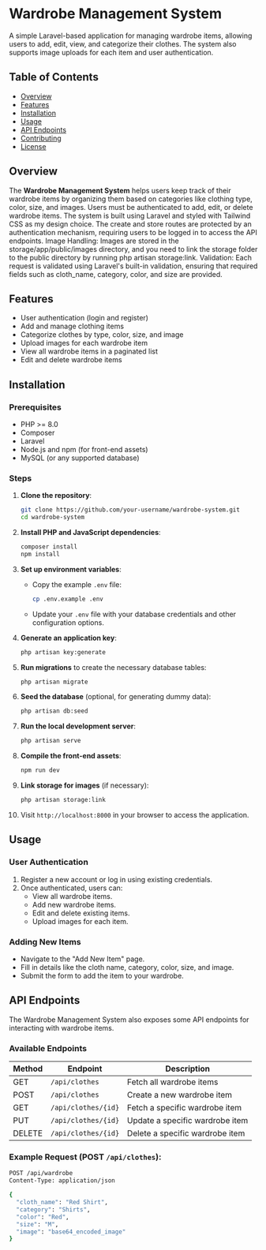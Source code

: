 # Wardrobe Management System

A simple Laravel-based application for managing wardrobe items, allowing users to add, edit, view, and categorize their clothes. The system also supports image uploads for each item and user authentication.

## Table of Contents

- [Overview](#overview)
- [Features](#features)
- [Installation](#installation)
- [Usage](#usage)
- [API Endpoints](#api-endpoints)
- [Contributing](#contributing)
- [License](#license)

## Overview

The **Wardrobe Management System** helps users keep track of their wardrobe items by organizing them based on categories like clothing type, color, size, and images. Users must be authenticated to add, edit, or delete wardrobe items. The system is built using Laravel and styled with Tailwind CSS as my design choice. 
The create and store routes are protected by an authentication mechanism, requiring users to be logged in to access the API endpoints.
Image Handling: Images are stored in the storage/app/public/images directory, and you need to link the storage folder to the public directory by running php artisan storage:link.
Validation: Each request is validated using Laravel's built-in validation, ensuring that required fields such as cloth_name, category, color, and size are provided.

## Features

- User authentication (login and register)
- Add and manage clothing items
- Categorize clothes by type, color, size, and image
- Upload images for each wardrobe item
- View all wardrobe items in a paginated list
- Edit and delete wardrobe items

## Installation

### Prerequisites

- PHP >= 8.0
- Composer
- Laravel
- Node.js and npm (for front-end assets)
- MySQL (or any supported database)

### Steps

1. **Clone the repository**:

    ```bash
    git clone https://github.com/your-username/wardrobe-system.git
    cd wardrobe-system
    ```

2. **Install PHP and JavaScript dependencies**:

    ```bash
    composer install
    npm install
    ```

3. **Set up environment variables**:

    - Copy the example `.env` file:

        ```bash
        cp .env.example .env
        ```

    - Update your `.env` file with your database credentials and other configuration options.

4. **Generate an application key**:

    ```bash
    php artisan key:generate
    ```

5. **Run migrations** to create the necessary database tables:

    ```bash
    php artisan migrate
    ```

6. **Seed the database** (optional, for generating dummy data):

    ```bash
    php artisan db:seed
    ```

7. **Run the local development server**:

    ```bash
    php artisan serve
    ```

8. **Compile the front-end assets**:

    ```bash
    npm run dev
    ```

9. **Link storage for images** (if necessary):

    ```bash
    php artisan storage:link
    ```

10. Visit `http://localhost:8000` in your browser to access the application.

## Usage

### User Authentication

1. Register a new account or log in using existing credentials.
2. Once authenticated, users can:
    - View all wardrobe items.
    - Add new wardrobe items.
    - Edit and delete existing items.
    - Upload images for each item.

### Adding New Items

- Navigate to the "Add New Item" page.
- Fill in details like the cloth name, category, color, size, and image.
- Submit the form to add the item to your wardrobe.

## API Endpoints

The Wardrobe Management System also exposes some API endpoints for interacting with wardrobe items.

### Available Endpoints

| Method | Endpoint            | Description                           |
|--------|---------------------|---------------------------------------|
| GET    | `/api/clothes`      | Fetch all wardrobe items              |
| POST   | `/api/clothes`      | Create a new wardrobe item            |
| GET    | `/api/clothes/{id}` | Fetch a specific wardrobe item        |
| PUT    | `/api/clothes/{id}` | Update a specific wardrobe item       |
| DELETE | `/api/clothes/{id}` | Delete a specific wardrobe item       |

### Example Request (POST `/api/clothes`):

```bash
POST /api/wardrobe
Content-Type: application/json

{
  "cloth_name": "Red Shirt",
  "category": "Shirts",
  "color": "Red",
  "size": "M",
  "image": "base64_encoded_image"
}
